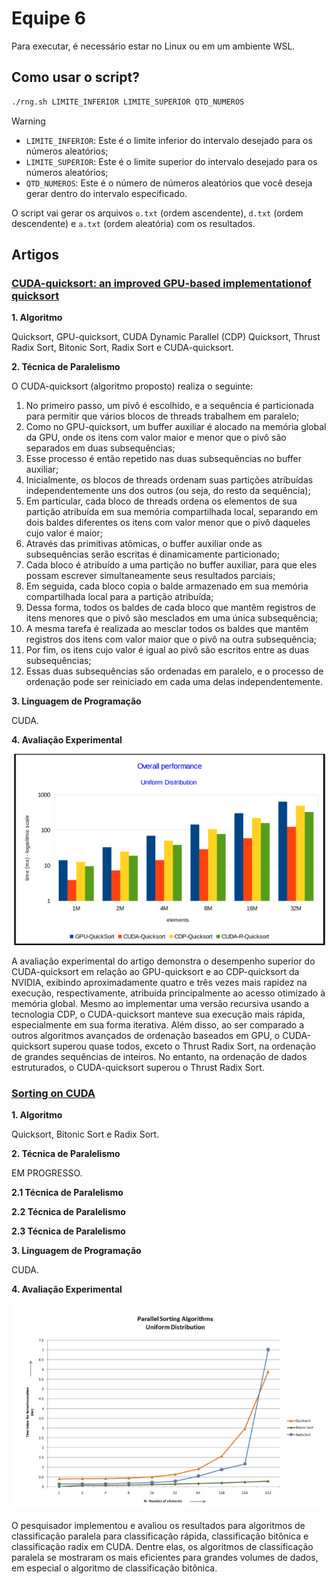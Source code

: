 # Equipe 6

Para executar, é necessário estar no Linux ou em um ambiente WSL.

## Como usar o script?

```bash
./rng.sh LIMITE_INFERIOR LIMITE_SUPERIOR QTD_NUMEROS
```

> [!WARNING]
> - `LIMITE_INFERIOR`: Este é o limite inferior do intervalo desejado para os números aleatórios;
> - `LIMITE_SUPERIOR`: Este é o limite superior do intervalo desejado para os números aleatórios;
> - `QTD_NUMEROS`: Este é o número de números aleatórios que você deseja gerar dentro do intervalo especificado.

O script vai gerar os arquivos `o.txt` (ordem ascendente), `d.txt` (ordem descendente) e `a.txt` (ordem aleatória) com os resultados.

## Artigos

### [CUDA-quicksort: an improved GPU-based implementationof quicksort](https://onlinelibrary.wiley.com/doi/epdf/10.1002/cpe.3611)

**1. Algoritmo**

Quicksort, GPU-quicksort, CUDA Dynamic Parallel (CDP) Quicksort, Thrust Radix Sort, Bitonic Sort, Radix Sort e CUDA-quicksort.

**2. Técnica de Paralelismo**

O CUDA-quicksort (algoritmo proposto) realiza o seguinte:

1. No primeiro passo, um pivô é escolhido, e a sequência é particionada para permitir que vários blocos de threads trabalhem em paralelo;
2. Como no GPU-quicksort, um buffer auxiliar é alocado na memória global da GPU, onde os itens com valor maior e menor que o pivô são separados em duas subsequências;
3. Esse processo é então repetido nas duas subsequências no buffer auxiliar;
4. Inicialmente, os blocos de threads ordenam suas partições atribuídas independentemente uns dos outros (ou seja, do resto da sequência);
5. Em particular, cada bloco de threads ordena os elementos de sua partição atribuída em sua memória compartilhada local, separando em dois baldes diferentes os itens com valor menor que o pivô daqueles cujo valor é maior;
6. Através das primitivas atômicas, o buffer auxiliar onde as subsequências serão escritas é dinamicamente particionado;
7. Cada bloco é atribuído a uma partição no buffer auxiliar, para que eles possam escrever simultaneamente seus resultados parciais;
8. Em seguida, cada bloco copia o balde armazenado em sua memória compartilhada local para a partição atribuída;
9. Dessa forma, todos os baldes de cada bloco que mantêm registros de itens menores que o pivô são mesclados em uma única subsequência;
10. A mesma tarefa é realizada ao mesclar todos os baldes que mantêm registros dos itens com valor maior que o pivô na outra subsequência;
11. Por fim, os itens cujo valor é igual ao pivô são escritos entre as duas subsequências;
12. Essas duas subsequências são ordenadas em paralelo, e o processo de ordenação pode ser reiniciado em cada uma delas independentemente.

**3. Linguagem de Programação**

CUDA.

**4. Avaliação Experimental**

<div align="center">

![Overall Performance Uniform Distribution](./assets/overall_performance.jpeg)

</div>

A avaliação experimental do artigo demonstra o desempenho superior do CUDA-quicksort em relação ao GPU-quicksort e ao CDP-quicksort da NVIDIA, exibindo aproximadamente quatro e três vezes mais rapidez na execução, respectivamente, atribuída principalmente ao acesso otimizado à memória global. Mesmo ao implementar uma versão recursiva usando a tecnologia CDP, o CUDA-quicksort manteve sua execução mais rápida, especialmente em sua forma iterativa. Além disso, ao ser comparado a outros algoritmos avançados de ordenação baseados em GPU, o CUDA-quicksort superou quase todos, exceto o Thrust Radix Sort, na ordenação de grandes sequências de inteiros. No entanto, na ordenação de dados estruturados, o CUDA-quicksort superou o Thrust Radix Sort.

### [Sorting on CUDA](https://digitalcommons.providence.edu/cgi/viewcontent.cgi?article=1000&context=computer_science_students)

**1. Algoritmo**

Quicksort, Bitonic Sort e Radix Sort.

**2. Técnica de Paralelismo**

EM PROGRESSO.

**2.1 Técnica de Paralelismo**

**2.2 Técnica de Paralelismo**

**2.3 Técnica de Paralelismo**

**3. Linguagem de Programação**

CUDA.

**4. Avaliação Experimental**

<div align="center">

![Parallel Sorting Algorithms Uniform Distribution](./assets/parallel_sorting_algorithms_uniform_distribution.jpeg)

</div>

O pesquisador implementou e avaliou os resultados para algoritmos de classificação paralela para classificação rápida, classificação bitônica e classificação radix em CUDA. Dentre elas, os algoritmos de classificação paralela se mostraram os mais eficientes para grandes volumes de dados, em especial o algoritmo de classificação bitônica.
